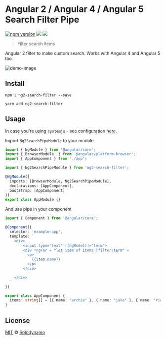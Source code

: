 # Angular 2 / Angular 4 / Angular 5 Search Filter Pipe

[![npm version](https://img.shields.io/badge/version-0.4.0-blue.svg)](https://www.npmjs.com/package/ng2-search-filter) [![](https://david-dm.org/solodynamo/ng2-search-filter.svg)](https://www.npmjs.com/package/ng2-search-filter)
[![](https://img.shields.io/badge/downloads-24K%2B-red.svg)](https://www.npmjs.com/package/ng2-search-filter)

> Filter search items

Angular 2 filter to make custom search. Works with Angular 4 and Angular 5 too.

![demo-image](http://i.imgur.com/dI5Mzvq.gif)



## Install

```
npm i ng2-search-filter --save
```
```
yarn add ng2-search-filter 
```
## Usage

In case you're using `systemjs` - see configuration [here](https://github.com/solodynamo/ng2-search-filter/blob/master/SYSTEMJS.md).

Import `Ng2SearchPipeModule` to your module

```typescript
import { NgModule } from '@angular/core';
import { BrowserModule  } from '@angular/platform-browser';
import { AppComponent } from './app';

import { Ng2SearchPipeModule } from 'ng2-search-filter';

@NgModule({
  imports: [BrowserModule, Ng2SearchPipeModule],
  declarations: [AppComponent],
  bootstrap: [AppComponent]
})
export class AppModule {}
```

And use pipe in your component

```typescript
import { Component } from '@angular/core';

@Component({
  selector: 'example-app',
  template: `
    <div>
        <input type="text" [(ngModel)]="term">
        <div *ngFor = "let item of items |filter:term" >
          <p>
            {{item.name}}
          </p>
        </div>

    </div>  
  `
})

export class AppComponent {
  items: string[] = [{ name: "archie" }, { name: "jake" }, { name: "richard" }];
}
```

## License

[MIT](https://tldrlegal.com/license/mit-license) © [Solodynamo](https://github.com/solodynamo/ng2-search-filter)
